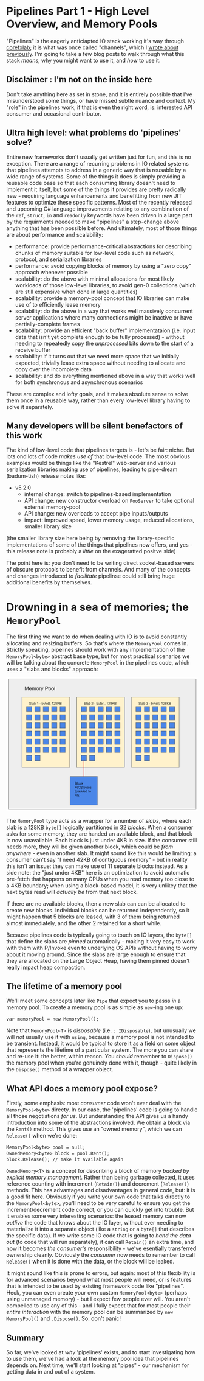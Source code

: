 # Pipelines Part 1 - High Level Overview, and Memory Pools

"Pipelines" is the eagerly anticiapted IO stack working it's way through [corefxlab](https://github.com/dotnet/corefxlab); it is what was once called "channels", which I [wrote about previously](http://blog.marcgravell.com/2016/09/channelling-my-inner-geek.html). I'm going to take a few blog posts to walk through what this stack *means*, why you might want to use it, and *how* to use it.

## Disclaimer : I'm not on the inside here

Don't take anything here as set in stone, and it is entirely possible that I've misunderstood some things, or have missed subtle nuance and context. My "role" in the pipelines work, if that is even the right word, is: interested API consumer and occasional contributor.

## Ultra high level: what problems do 'pipelines' solve?

Entire new frameworks don't usually get written just for fun, and this is no exception. There are a range of recurring problems in IO related systems that pipelines attempts to address in a generic way that is reusable by a wide range of systems. Some of the things it does is simply providing a reusable code base so that each consuming library doesn't need to implement it itself, but some of the things it provides are pretty radically new - requiring language enhancements and benefitting from new JIT features to optimize these specific patterns. Most of the recently released and upcoming C# language improvements relating to any combination of the `ref`, `struct`, `in` and `readonly` keywords have been driven in a large part by the requirments needed to make "pipelines" a step-change above anything that has been possible before. And ultimately, most of those things are about performance and scalability:

- performance: provide performance-critical abstractions for describing chunks of memory suitable for low-level code such as network, protocol, and serialization libraries
- performance: avoid copying blocks of memory by using a "zero copy" approach whenever possible
- scalability: do the above with minimal allocations for most likely workloads of those low-level libraries, to avoid gen-0 collections (which are still expensive when done in large quantities)
- scalability: provide a memory-pool concept that IO libraries can make use of to efficiently lease memory
- scalability: do the above in a way that works well massively concurrent server applications where many connections might be inactive or have partially-complete frames
- scalability: provide an efficient "back buffer" implementataion (i.e. input data that isn't yet complete enough to be fully processed) - without needing to repeatedly copy the *unprocessed* bits down to the start of a receive buffer
- scalability: if it turns out that we need more space that we initially expected, trivially lease extra space without needing to allocate and copy over the incomplete data
- scalability: and do everything mentioned above in a way that works well for both synchronous and asynchronous scenarios

These are complex and lofty goals, and it makes absolute sense to solve them once in a reusable way, rather than every low-level library having to solve it separately.

## Many developers will be silent benefactors of this work

The kind of low-level code that pipelines targets is - let's be fair: niche. But lots ond lots of code *makes use of* that low-level code. The most obvious examples would be things like the "Kestrel" web-server and various serialization libraries making use of pipelines, leading to pipe-dream (badum-tish) release notes like:

- v5.2.0
  - internal change: switch to pipelines-based implementation
  - API change: new constructor overload on `FooServer` to take optional external memory-pool
  - API change: new overloads to accept pipe inputs/outputs
  - impact: improved speed, lower memory usage, reduced allocations, smaller library size

(the smaller library size here being by removing the library-specific implementations of some of the things that pipelines now offers, and yes - this release note is probably a *little* on the exageratted positve side)

The point here is: you don't need to be writing direct socket-based servers of obscure protocols to benefit from channels. And many of the concepts and changes introduced *to facilitate* pipelinse could still bring huge additional benefits by themselves.

# Drowning in a sea of memories; the `MemoryPool`

The first thing we want to do when dealing with IO is to avoid constantly allocating and resizing buffers. So that's where the `MemoryPool` comes in. Strictly speaking, pipelines should work with any implementation of the `MemoryPool<byte>` abstract base type, but for most practical scenarios we will be talking about the concrete `MemoryPool` in the pipelines code, which uses a "slabs and blocks" approach:

![Memory pool, showing the slabs and blocks](memorypool.png)

The `MemoryPool` type acts as a wrapper for a number of *slabs*, where each slab is a 128KB `byte[]` logically partitioned in 32 *blocks*. When a consumer asks for some memory, they are handed an available block, and that block is now unavailable. Each block is just under 4KB in size. If the consumer still needs more, they will be given another block, which could be *from anywhere* - even in another slab. It might sound like this would be limiting: a consumer can't say "I need 42KB of contiguous memory" - but in reality this isn't an issue: they can make use of 11 separate blocks instead. As a side note: the "just under 4KB" here is an optimization to avoid automatic pre-fetch that happens on many CPUs when you read memory too close to a 4KB boundary; when using a block-based model, it is very unlikey that the next bytes read will *actually be* from that next block.

If there are no available blocks, then a new slab can can be allocated to create new blocks. Individual blocks can be returned independently, so it might happen that 5 blocks are leased, with 3 of them being returned almost immediately, and the other 2 retained for a short while.

Because pipelines code is typically going to touch on IO layers, the `byte[]` that define the slabs are *pinned* automatically - making it very easy to work with them with P/Invoke even to underlying OS APIs without having to worry about it moving around. Since the slabs are large enough to ensure that they are allocated on the Large Object Heap, having them pinned doesn't really impact heap compaction.

## The lifetime of a memory pool

We'll meet some concepts later like `Pipe` that expect you to passs *in* a memory pool. To create a memory pool is as simple as `new`-ing one up:

    var memoryPool = new MemoryPool();

Note that `MemoryPool<T>` is *disposable* (i.e. `: IDisposable`), but unusually we will *not* usually use it with `using`, because a memory pool is not intended to be transient. Instead, it would be typical to store it as a field on some object that represents the lifetime of a particular system. The more you can share and re-use it: the better, within reason. You *should* remember to `Dispose()` the memory pool when you're genuinely done with it, though - quite likely in the `Dispose()` method of a wrapper object.

## What API does a memory pool expose?

Firstly, some emphasis: most *consumer* code won't ever deal with the `MemoryPool<byte>` directy. In our case, the 'pipelines' code is going to handle all those negotiations *for us*. But understanding the API gives us a handy introduction into some of the abstractions involved. We obtain a block via the `Rent()` method. This gives use an "owned memory", which we can `Release()` when we're done:

```
MemoryPool<byte> pool = null;
OwnedMemory<byte> block = pool.Rent();
block.Release(); // make it available again
```

`OwnedMemory<T>` is a concept for describing a block of memory *backed by explicit memory management*. Rather than being garbage collected, it uses reference counting with increment (`Retain()`) and decrement (`Release()`) methods. This has advantages and disadvantages in general code, but: it is a good fit here. Obviously if you write your own code that talks directly to the `MemoryPool<byte>`, you'll need to be very careful to ensure you get the increment/decrement code correct, or you can quickly get into trouble. But it enables some very interesting scenarios: the leased memory can now *outlive* the code that knows about the IO layer, without ever needing to materialize it into a separate object (like a `string` or a `byte[]` that describes the specific data). If we write some IO code that is going to *hand the data out* (to code that will run separately), it can call `Retain()` an extra time, and now it becomes *the consumer's* responsibility - we've esentially transferred ownership cleanly. Obviously the *consumer* now needs to remember to call `Release()` when it is done with the data, or the block will be leaked.

It might sound like this is prone to errors, but again: most of this flexibility is for advanced scenarios beyond what most people will need, or is features that is intended to be used by existing framework code like "pipelines". Heck, you can even create your own custom `MemoryPool<byte>` (perhaps using unmanaged memory) - but I expect few people ever will. You aren't compelled to use any of this - and I fully expect that for most people their *entire interaction* with the memory pool can be summarized by `new MemoryPool()` and `.Dispose()`. So: don't panic!

## Summary

So far, we've looked at *why* 'pipelines' exists, and to start investigating how to use them, we've had a look at the memory pool idea that pipelines depends on. Next time, we'll start looking at "pipes" - our mechanism for getting data in and out of a system.
